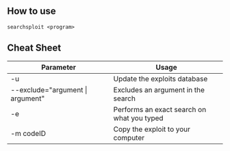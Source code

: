 ## How to use
`searchsploit <program>`

## Cheat Sheet

| **Parameter**                    | **Usage**                                  |
| -------------------------------- | ------------------------------------------ |
| -u                               | Update the exploits database               |
| --exclude="argument \| argument" | Excludes an argument in the search         |
| -e                               | Performs an exact search on what you typed |
| -m codeID                        | Copy the exploit to your computer          |
